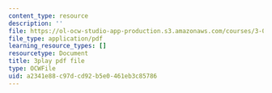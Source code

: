 ```yaml
---
content_type: resource
description: ''
file: https://ol-ocw-studio-app-production.s3.amazonaws.com/courses/3-091sc-introduction-to-solid-state-chemistry-fall-2010/a2341e88c97dcd92b5e0461eb3c85786_AFS4JbQGB0c.pdf
file_type: application/pdf
learning_resource_types: []
resourcetype: Document
title: 3play pdf file
type: OCWFile
uid: a2341e88-c97d-cd92-b5e0-461eb3c85786
---
```

